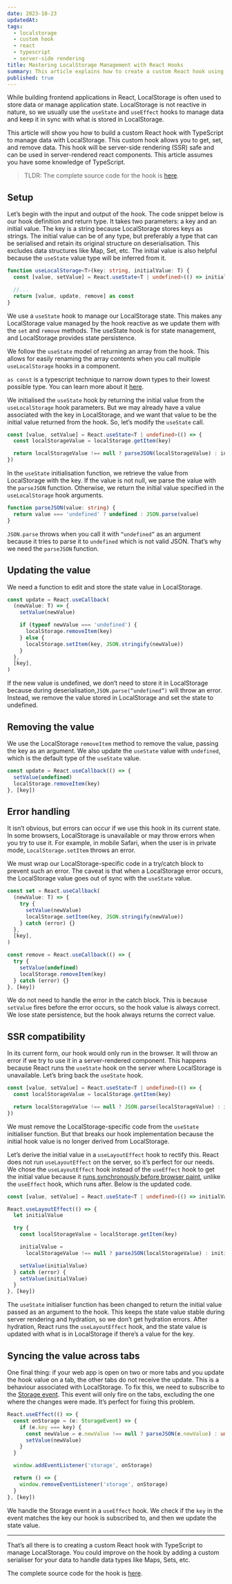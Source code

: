 ```yaml
---
date: 2023-10-23
updatedAt:
tags:
  - localstorage
  - custom hook
  - react
  - typescript
  - server-side rendering
title: Mastering LocalStorage Management with React Hooks
summary: This article explains how to create a custom React hook using TypeScript to manage data with LocalStorage in frontend applications.
published: true
---
```


While building frontend applications in React, LocalStorage is often used to store data or manage application state. LocalStorage is not reactive in nature, so we usually use the `useState` and `useEffect` hooks to manage data and keep it in sync with what is stored in LocalStorage.

This article will show you how to build a custom React hook with TypeScript to manage data with LocalStorage. This custom hook allows you to get, set, and remove data. This hook will be server-side rendering (SSR) safe and can be used in server-rendered react components. This article assumes you have some knowledge of TypeScript.

> TLDR: The complete source code for the hook is [here](https://gist.github.com/ekrresa/6d155c2702e73a86ba38d82a75ca9aa3).

## Setup

Let’s begin with the input and output of the hook. The code snippet below is our hook definition and return type. It takes two parameters: a key and an initial value. The key is a string because LocalStorage stores keys as strings. The initial value can be of any type, but preferably a type that can be serialised and retain its original structure on deserialisation. This excludes data structures like Map, Set, etc. The initial value is also helpful because the `useState` value type will be inferred from it.

```ts
function useLocalStorage<T>(key: string, initialValue: T) {
  const [value, setValue] = React.useState<T | undefined>(() => initialValue)

  //...
  return [value, update, remove] as const
}
```

We use a `useState` hook to manage our LocalStorage state. This makes any LocalStorage value managed by the hook reactive as we update them with the `set` and `remove` methods. The useState hook is for state management, and LocalStorage provides state persistence.

We follow the `useState` model of returning an array from the hook. This allows for easily renaming the array contents when you call multiple `useLocalStorage` hooks in a component.

`as const` is a typescript technique to narrow down types to their lowest possible type. You can learn more about it [here](https://www.typescriptlang.org/docs/handbook/release-notes/typescript-3-4.html#const-assertions).

We initialised the `useState` hook by returning the initial value from the `useLocalStorage` hook parameters. But we may already have a value associated with the key in LocalStorage, and we want that value to be the initial value returned from the hook. So, let’s modify the `useState` call.

```ts
const [value, setValue] = React.useState<T | undefined>(() => {
  const localStorageValue = localStorage.getItem(key)

  return localStorageValue !== null ? parseJSON(localStorageValue) : initialValue
})
```

In the `useState` initialisation function, we retrieve the value from LocalStorage with the key. If the value is not null, we parse the value with the `parseJSON` function. Otherwise, we return the initial value specified in the `useLocalStorage` hook arguments.

```ts
function parseJSON(value: string) {
  return value === 'undefined' ? undefined : JSON.parse(value)
}
```

`JSON.parse` throws when you call it with `“undefined”` as an argument because it tries to parse it to `undefined` which is not valid JSON. That’s why we need the `parseJSON` function.

## Updating the value

We need a function to edit and store the state value in LocalStorage.

```ts
const update = React.useCallback(
  (newValue: T) => {
    setValue(newValue)

    if (typeof newValue === 'undefined') {
      localStorage.removeItem(key)
    } else {
      localStorage.setItem(key, JSON.stringify(newValue))
    }
  },
  [key],
)
```

If the new value is undefined, we don’t need to store it in LocalStorage because during deserialisation,`JSON.parse(“undefined”)` will throw an error. Instead, we remove the value stored in LocalStorage and set the state to undefined.

## Removing the value

We use the LocalStorage `removeItem` method to remove the value, passing the key as an argument. We also update the `useState` value with `undefined`, which is the default type of the `useState` value.

```ts
const update = React.useCallback(() => {
  setValue(undefined)
  localStorage.removeItem(key)
}, [key])
```

## Error handling

It isn’t obvious, but errors can occur if we use this hook in its current state. In some browsers, LocalStorage is unavailable or may throw errors when you try to use it. For example, in mobile Safari, when the user is in private mode, `LocalStorage.setItem` throws an error.

We must wrap our LocalStorage-specific code in a try/catch block to prevent such an error. The caveat is that when a LocalStorage error occurs, the LocalStorage value goes out of sync with the `useState` value.

```ts
const set = React.useCallback(
  (newValue: T) => {
    try {
      setValue(newValue)
      localStorage.setItem(key, JSON.stringify(newValue))
    } catch (error) {}
  },
  [key],
)

const remove = React.useCallback(() => {
  try {
    setValue(undefined)
    localStorage.removeItem(key)
  } catch (error) {}
}, [key])
```

We do not need to handle the error in the catch block. This is because `setValue` fires before the error occurs, so the hook value is always correct. We lose state persistence, but the hook always returns the correct value.

## SSR compatibility

In its current form, our hook would only run in the browser. It will throw an error if we try to use it in a server-rendered component. This happens because React runs the `useState` hook on the server where LocalStorage is unavailable. Let’s bring back the `useState` hook.

```ts
const [value, setValue] = React.useState<T | undefined>(() => {
  const localStorageValue = localStorage.getItem(key)

  return localStorageValue !== null ? JSON.parse(localStorageValue) : initialValue
})
```

We must remove the LocalStorage-specific code from the `useState` initialiser function. But that breaks our hook implementation because the initial hook value is no longer derived from LocalStorage.

Let’s derive the initial value in a `useLayoutEffect` hook to rectify this. React does not run `useLayoutEffect` on the server, so it’s perfect for our needs. We chose the `useLayoutEffect` hook instead of the `useEffect` hook to get the initial value because it [runs synchronously before browser paint](https://react.dev/reference/react/useLayoutEffect), unlike the `useEffect` hook, which runs after. Below is the updated code.

```ts
const [value, setValue] = React.useState<T | undefined>(() => initialValue)

React.useLayoutEffect(() => {
  let initialValue

  try {
    const localStorageValue = localStorage.getItem(key)

    initialValue =
      localStorageValue !== null ? parseJSON(localStorageValue) : initialValue

    setValue(initialValue)
  } catch (error) {
    setValue(initialValue)
  }
}, [key])
```

The `useState` initialiser function has been changed to return the initial value passed as an argument to the hook. This keeps the state value stable during server rendering and hydration, so we don’t get hydration errors. After hydration, React runs the `useLayoutEffect` hook, and the state value is updated with what is in LocalStorage if there’s a value for the key.

## Syncing the value across tabs

One final thing: if your web app is open on two or more tabs and you update the hook value on a tab, the other tabs do not receive the update. This is a behaviour associated with LocalStorage. To fix this, we need to subscribe to the [Storage event](https://developer.mozilla.org/en-US/docs/Web/API/Window/storage_event). This event will only fire on the tabs, excluding the one where the changes were made. It’s perfect for fixing this problem.

```ts
React.useEffect(() => {
  const onStorage = (e: StorageEvent) => {
    if (e.key === key) {
      const newValue = e.newValue !== null ? parseJSON(e.newValue) : undefined
      setValue(newValue)
    }
  }

  window.addEventListener('storage', onStorage)

  return () => {
    window.removeEventListener('storage', onStorage)
  }
}, [key])
```

We handle the Storage event in a `useEffect` hook. We check if the `key` in the event matches the key our hook is subscribed to, and then we update the state value.

---

That’s all there is to creating a custom React hook with TypeScript to manage LocalStorage. You could improve on the hook by adding a custom serialiser for your data to handle data types like Maps, Sets, etc.

The complete source code for the hook is [here](https://gist.github.com/ekrresa/6d155c2702e73a86ba38d82a75ca9aa3).
